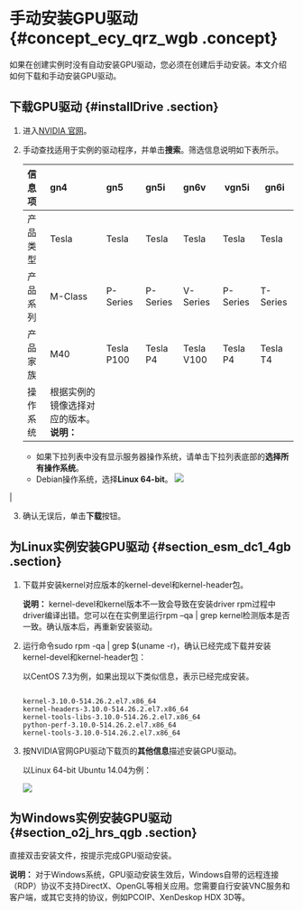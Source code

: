 # 手动安装GPU驱动 {#concept_ecy_qrz_wgb .concept}

如果在创建实例时没有自动安装GPU驱动，您必须在创建后手动安装。本文介绍如何下载和手动安装GPU驱动。

## 下载GPU驱动 {#installDrive .section}

1.  进入[NVIDIA 官网](http://www.nvidia.com/Download/index.aspx?lang=cn)。
2.  手动查找适用于实例的驱动程序，并单击**搜索**。筛选信息说明如下表所示。

    |信息项|gn4|gn5|gn5i|gn6v|vgn5i|gn6i|
    |:--|:--|:--|:---|:---|-----|----|
    |产品类型|Tesla|Tesla|Tesla|Tesla|Tesla|Tesla|
    |产品系列|M-Class|P-Series|P-Series|V-Series|P-Series|T-Series|
    |产品家族|M40|Tesla P100|Tesla P4|Tesla V100|Tesla P4|Tesla T4|
    |操作系统|根据实例的镜像选择对应的版本。**说明：** 

    -   如果下拉列表中没有显示服务器操作系统，请单击下拉列表底部的**选择所有操作系统**。
    -   Debian操作系统，选择**Linux 64-bit**。
![](http://static-aliyun-doc.oss-cn-hangzhou.aliyuncs.com/assets/img/9632/15555809795114_zh-CN.png)

|

3.  确认无误后，单击**下载**按钮。

## 为Linux实例安装GPU驱动 {#section_esm_dc1_4gb .section}

1.  下载并安装kernel对应版本的kernel-devel和kernel-header包。

    **说明：** kernel-devel和kernel版本不一致会导致在安装driver rpm过程中driver编译出错。您可以在在实例里运行rpm –qa | grep kernel检测版本是否一致。确认版本后，再重新安装驱动。

2.  运行命令sudo rpm -qa | grep $\(uname -r\)，确认已经完成下载并安装kernel-devel和kernel-header包：

    以CentOS 7.3为例，如果出现以下类似信息，表示已经完成安装。

    ```
    
    kernel-3.10.0-514.26.2.el7.x86_64
    kernel-headers-3.10.0-514.26.2.el7.x86_64
    kernel-tools-libs-3.10.0-514.26.2.el7.x86_64
    python-perf-3.10.0-514.26.2.el7.x86_64
    kernel-tools-3.10.0-514.26.2.el7.x86_64
    ```

3.  按NVIDIA官网GPU驱动下载页的**其他信息**描述安装GPU驱动。

    以Linux 64-bit Ubuntu 14.04为例：

    ![](http://static-aliyun-doc.oss-cn-hangzhou.aliyuncs.com/assets/img/9632/15555809795117_zh-CN.png)


## 为Windows实例安装GPU驱动 {#section_o2j_hrs_qgb .section}

直接双击安装文件，按提示完成GPU驱动安装。

**说明：** 对于Windows系统，GPU驱动安装生效后，Windows自带的远程连接（RDP）协议不支持DirectX、OpenGL等相关应用。您需要自行安装VNC服务和客户端，或其它支持的协议，例如PCOIP、XenDeskop HDX 3D等。

